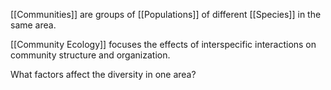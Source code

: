 [[Communities]] are groups of [[Populations]] of different [[Species]] in the same area.

[[Community Ecology]] focuses the effects of interspecific interactions on community structure and organization.

What factors affect the diversity in one area?